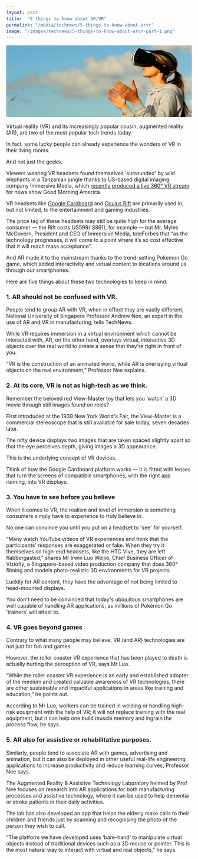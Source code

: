 ```yaml
---
layout: post
title:  "5 things to know about AR/VR"
permalink: "/media/technews/5-things-to-know-about-arvr"
image: "/images/technews/5-things-to-know-about-arvr-part-1.png"
---
```


![5 things to know about ar/vr](/images/technews/5-things-to-know-about-arvr-part-1.png)

Virtual reality (VR) and its increasingly popular cousin, augmented reality (AR), are two of the most popular tech trends today.

In fact, some lucky people can already experience the wonders of VR in their living rooms.

And not just the geeks.

Viewers wearing VR headsets found themselves 'surrounded' by wild elephants in a Tanzanian jungle thanks to US-based digital imaging company Immersive Media, which [recently produced a live 360° VR stream](https://www.engadget.com/2016/02/22/abc-good-morning-america-vr-safari/) for news show Good Morning America.

VR headsets like [Google Cardboard](https://vr.google.com/cardboard/) and [Oculus Rift](https://www.oculus.com/) are primarily used in, but not limited, to the entertainment and gaming industries.

The price tag of these headsets may still be quite high for the average consumer — the Rift costs US$599 (~S$861), for example — but Mr. Myles McGovern, President and CEO of Immersive Media, toldForbes that “as the technology progresses, it will come to a point where it’s so cost effective that it will reach mass acceptance”.

 And AR made it to the mainstream thanks to the trend-setting Pokemon Go game, which added interactivity and virtual content to locations around us through our smartphones.

Here are five things about these two technologies to keep in mind.

### **1. AR should not be confused with VR.**

People tend to group AR with VR, when in effect they are vastly different, National University of Singapore Professor Andrew Nee, an expert in the use of AR and VR in manufacturing, tells TechNews.

While VR requires immersion in a virtual environment which cannot be interacted with, AR, on the other hand, overlays virtual, interactive 3D objects over the real world to create a sense that they're right in front of you.

“VR is the construction of an animated world, while AR is overlaying virtual objects on the real environment,” Professor Nee explains. 

### **2. At its core, VR is not as high-tech as we think.**
Remember the beloved red View-Master toy that lets you ‘watch’ a 3D movie through still images found  on reels?

First introduced at the 1939 New York World's Fair, the View-Master is a commercial stereoscope that is still available for sale today, seven decades later. 

The nifty device displays two images that are taken spaced slightly apart so that the eye perceives depth, giving images a 3D appearance. 

This is the underlying concept of VR devices.

Think of how the Google Cardboard platform works — it is fitted with lenses that turn the screens of compatible smartphones, with the right app running, into VR displays.

### **3. You have to see before you believe**
When it comes to VR, the realism and level of immersion is something consumers simply have to experience to truly believe in.

No one can convince you until you put on a headset to 'see' for yourself.

“Many watch YouTube videos of VR experiences and think that the participants’ responses are exaggerated or fake. When they try it themselves on high-end headsets, like the HTC Vive, they are left flabbergasted,” shares Mr Irwin Luo Weijie, Chief Business Officer of Viziofly, a Singapore-based video production company that does 360° filming and models photo-realistic 3D environments for VR projects.

Luckily for AR content, they have the advantage of not being limited to head-mounted displays.

You don't need to be convinced that today's ubiquitous smartphones are well capable of handling AR applications, as millions of Pokémon Go ‘trainers’ will attest to.

### **4.  VR goes beyond games**
Contrary to what many people may believe, VR (and AR) technologies are not just for fun and games.

However, the roller coaster VR experience that has been played to death is actually hurting the perception of VR, says Mr Luo.

“While the roller coaster VR experience is an early and established adopter of the medium and created valuable awareness of VR technologies, there are other sustainable and impactful applications in areas like training and education,” he points out.

According to Mr Luo, workers can be trained in welding or handling high-risk equipment with the help of VR; it will not replace training with the real equipment, but it can help one build muscle memory and ingrain the process flow, he says.

### **5. AR also for assistive or rehabilitative purposes.**
Similarly, people tend to associate AR with games, advertising and animation, but it can also be deployed in other useful real-life engineering applications to increase productivity and reduce learning curves, Professor Nee says.

The Augmented Reality & Assistive Technology Laboratory helmed by Prof Nee focuses on research into AR applications for both manufacturing processes and assistive technology, where it can be used to help dementia or stroke patients in their daily activities.

The lab has also developed an app that helps the elderly make calls to their children and friends just by scanning and recognising the photo of the person they wish to call.

“The platform we have developed uses ‘bare-hand’ to manipulate virtual objects instead of traditional devices such as a 3D mouse or pointer. This is the most natural way to interact with virtual and real objects,” he says. 
